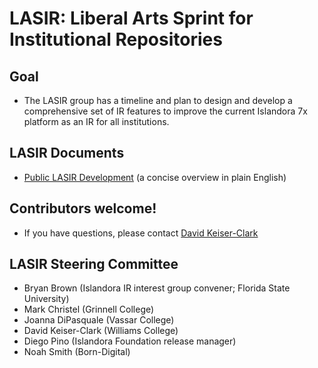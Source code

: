 # LASIR: Liberal Arts Sprint for Institutional Repositories

## Goal
* The LASIR group has a timeline and plan to design and develop a comprehensive set of IR features to improve the current Islandora 7x platform as an IR for all institutions.

## LASIR Documents
* [Public LASIR Development](https://docs.google.com/document/d/1iRCOhiLRFoqEF3alOQiLEaK8-IGc1KArWLBMYv8xWEk/edit#heading=h.jkag9vqwplxh) (a concise overview in plain English)


## Contributors welcome!
* If you have questions, please contact [David Keiser-Clark](dwk2@williams.edu)

## LASIR Steering Committee
- Bryan Brown (Islandora IR interest group convener; Florida State University)
- Mark Christel (Grinnell College)
- Joanna DiPasquale (Vassar College)
- David Keiser-Clark (Williams College)
- Diego Pino (Islandora Foundation release manager)
- Noah Smith (Born-Digital)
